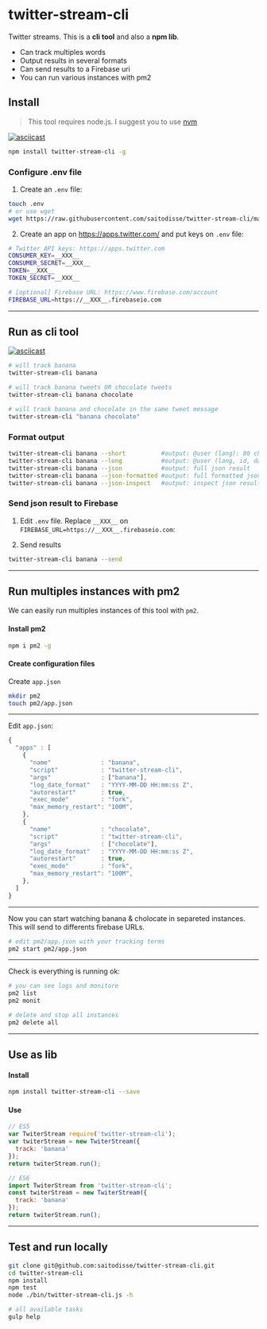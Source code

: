 # twitter-stream-cli

Twitter streams. This is a **cli tool** and also a **npm lib**.

- Can track multiples words
- Output results in several formats
- Can send results to a Firebase uri
- You can run various instances with pm2

## Install

> This tool requires node.js. I suggest you to use [nvm](https://github.com/creationix/nvm)

[![asciicast](https://asciinema.org/a/0umhwhnylfya0cgbdav7oe2v1.png)](https://asciinema.org/a/0umhwhnylfya0cgbdav7oe2v1)

```sh
npm install twitter-stream-cli -g
```

### Configure .env file

1) Create an `.env` file:

```sh
touch .env
# or use wget
wget https://raw.githubusercontent.com/saitodisse/twitter-stream-cli/master/.env-example -O .env
```

2) Create an app on https://apps.twitter.com/ and put keys on `.env` file:

```sh
# Twitter API keys: https://apps.twitter.com
CONSUMER_KEY=__XXX__
CONSUMER_SECRET=__XXX__
TOKEN=__XXX__
TOKEN_SECRET=__XXX__

# [optional] Firebase URL: https://www.firebase.com/account
FIREBASE_URL=https://__XXX__.firebaseio.com
```

----------

## Run as cli tool

[![asciicast](https://asciinema.org/a/9n691flwjn4d43kc9xb9faz8w.png)](https://asciinema.org/a/9n691flwjn4d43kc9xb9faz8w)

```sh
# will track banana
twitter-stream-cli banana

# will track banana tweets OR chocolate tweets
twitter-stream-cli banana chocolate

# will track banana and chocolate in the same tweet message
twitter-stream-cli "banana chocolate"
```

### Format output

```sh
twitter-stream-cli banana --short          #output: @user (lang): 80 char tweet text
twitter-stream-cli banana --long           #output: @user (lang, id, date): full tweet text
twitter-stream-cli banana --json           #output: full json result
twitter-stream-cli banana --json-formatted #output: full formatted json result
twitter-stream-cli banana --json-inspect   #output: inspect json result with colors
```

### Send json result to Firebase

1) Edit `.env` file. Replace `__XXX__` on `FIREBASE_URL=https://__XXX__.firebaseio.com`:

2) Send results

```sh
twitter-stream-cli banana --send
```


-----------

## Run multiples instances with pm2

We can easily run multiples instances of this tool with `pm2`.

#### Install pm2

```sh
npm i pm2 -g
```

#### Create configuration files

Create `app.json`

```sh
mkdir pm2
touch pm2/app.json
```


-------------

Edit `app.json`:

```js
{
  "apps" : [
    {
      "name"              : "banana",
      "script"            : "twitter-stream-cli",
      "args"              : ["banana"],
      "log_date_format"   : "YYYY-MM-DD HH:mm:ss Z",
      "autorestart"       : true,
      "exec_mode"         : "fork",
      "max_memory_restart": "100M",
    },
    {
      "name"              : "chocolate",
      "script"            : "twitter-stream-cli",
      "args"              : ["chocolate"],
      "log_date_format"   : "YYYY-MM-DD HH:mm:ss Z",
      "autorestart"       : true,
      "exec_mode"         : "fork",
      "max_memory_restart": "100M",
    },
  ]
}
```


-------------

Now you can start watching banana & cholocate in separeted instances.
This will send to differents firebase URLs.

```sh
# edit pm2/app.json with your tracking terms
pm2 start pm2/app.json
```


-------------

Check is everything is running ok:

```sh
# you can see logs and monitore
pm2 list
pm2 monit

# delete and stop all instances
pm2 delete all
```

-----------

## Use as lib

#### Install

```sh
npm install twitter-stream-cli --save
```

#### Use

```js
// ES5
var TwiterStream require('twitter-stream-cli');
var twiterStream = new TwiterStream({
  track: 'banana'
});
return twiterStream.run();
```

```js
// ES6
import TwiterStream from 'twitter-stream-cli';
const twiterStream = new TwiterStream({
  track: 'banana'
});
return twiterStream.run();
```

---------

## Test and run locally

```sh
git clone git@github.com:saitodisse/twitter-stream-cli.git
cd twitter-stream-cli
npm install
npm test
node ./bin/twitter-stream-cli.js -h

# all available tasks
gulp help
```

